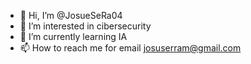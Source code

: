- 👋 Hi, I’m @JosueSeRa04
- 👀 I’m interested in cibersecurity
- 🌱 I’m currently learning IA
- 📫 How to reach me for email josuserram@gmail.com

<!---
JosueSeRa04/JosueSeRa04 is a ✨ special ✨ repository because its `README.md` (this file) appears on your GitHub profile.
You can click the Preview link to take a look at your changes.
--->
